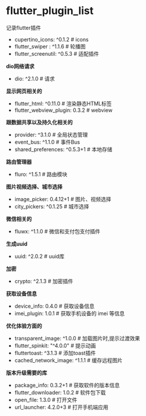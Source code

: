 # flutter_plugin_list

记录flutter插件

* cupertino_icons: ^0.1.2       # icons
* flutter_swiper : ^1.1.6       # 轮播图
* flutter_screenutil: ^0.5.3    # 适配插件

**dio网络请求**
* dio: ^2.1.0                   # 请求

**显示网页相关的**
* flutter_html: ^0.11.0         # 渲染静态HTML标签
* flutter_webview_plugin: 0.3.2 # webview


**跟数据共享以及持久化相关的**
* provider: ^3.1.0              # 全局状态管理
* event_bus: ^1.1.0             # 事件Bus
* shared_preferences: ^0.5.3+1  # 本地存储  



**路由管理器**
* fluro: ^1.5.1                 # 路由模块

**图片视频选择、城市选择**
* image_picker: 0.4.12+1        # 图片、视频选择
* city_pickers: ^0.1.25         # 城市选择

**微信相关的**
* fluwx: ^1.1.0                 # 微信和支付包支付插件

**生成uuid**
* uuid: ^2.0.2                  # uuid库

**加密**
* crypto: ^2.1.3                # 加密插件

**获取设备信息**

* device_info: 0.4.0            # 获取设备信息
* imei_plugin: 1.0.1            # 获取手机设备的 imei 等信息


**优化体验方面的**
* transparent_image: ^1.0.0     # 加载图片时,提示过渡效果
* flutter_spinkit: "^4.0.0"     # 提示动画
* fluttertoast: ^3.1.3          # 添加toast插件   
* cached_network_image: ^1.1.1  # 缓存远程图片

**版本升级需要的库**

* package_info: 0.3.2+1         # 获取软件的版本信息
* flutter_downloader: 1.0.2     # 软件包下载    
* open_file: 1.3.0              # 打开文件    
* url_launcher: 4.2.0+3         # 打开手机端应用    


